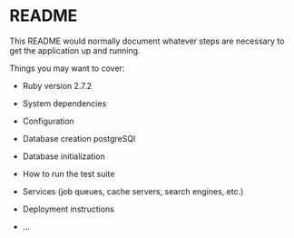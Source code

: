 # README

This README would normally document whatever steps are necessary to get the
application up and running.

Things you may want to cover:

* Ruby version
2.7.2
* System dependencies

* Configuration

* Database creation
postgreSQl

* Database initialization

* How to run the test suite

* Services (job queues, cache servers, search engines, etc.)

* Deployment instructions

* ...
